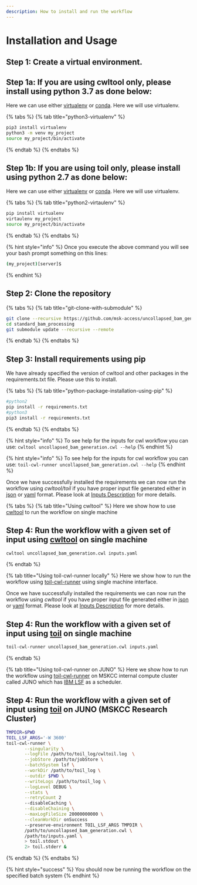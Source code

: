 ```yaml
---
description: How to install and run the workflow
---
```


# Installation and Usage

## Step 1: Create a virtual environment.

## Step 1a: If you are using cwltool only, please install using python 3.7 as done below:

Here we can use either [virtualenv](https://virtualenv.pypa.io/) or [conda](https://docs.conda.io/en/latest/). Here we will use virtualenv.

{% tabs %}
{% tab title="python3-virtualenv" %}
```bash
pip3 install virtualenv
python3 -m venv my_project
source my_project/bin/activate
```
{% endtab %}
{% endtabs %}

## Step 1b: If you are using toil only, please install using python 2.7 as done below:

Here we can use either [virtualenv](https://virtualenv.pypa.io/) or [conda](https://docs.conda.io/en/latest/). Here we will use virtualenv.

{% tabs %}
{% tab title="python2-virtaulenv" %}
```bash
pip install virtualenv
virtaulenv my_project
source my_project/bin/activate
```
{% endtab %}
{% endtabs %}

{% hint style="info" %}
Once you execute the above command you will see your bash prompt something on this lines:

```bash
(my_project)[server]$
```
{% endhint %}

## Step 2: Clone the repository

{% tabs %}
{% tab title="git-clone-with-submodule" %}
```bash
git clone --recursive https://github.com/msk-access/uncollapsed_bam_generation.git
cd standard_bam_processing
git submodule update --recursive --remote
```
{% endtab %}
{% endtabs %}

## Step 3: Install requirements using pip

We have already specified the version of cwltool and other packages in the requirements.txt file. Please use this to install.

{% tabs %}
{% tab title="python-package-installation-using-pip" %}
```bash
#python2
pip install -r requirements.txt
#python3
pip3 install -r requirements.txt
```
{% endtab %}
{% endtabs %}

{% hint style="info" %}
To see help for the inputs for cwl workflow you can use: `cwltool uncollapsed_bam_generation.cwl --help`
{% endhint %}

{% hint style="info" %}
To see help for the inputs for cwl workflow you can use: `toil-cwl-runner uncollapsed_bam_generation.cwl --help`
{% endhint %}

Once we have successfully installed the requirements we can now run the workflow using _cwltool/toil_ if you have proper input file generated either in [json](https://www.json.org/) or [yaml](https://yaml.org/) format. Please look at [Inputs Description](inputs-description.md) for more details.

{% tabs %}
{% tab title="Using cwltool" %}
Here we show how to use [cwltool](https://github.com/common-workflow-language/cwltool) to run the workflow on single machine

## Step 4: Run the workflow with a given set of input using [cwltool](https://github.com/common-workflow-language/cwltool) on single machine

```bash
cwltool uncollapsed_bam_generation.cwl inputs.yaml
```
{% endtab %}

{% tab title="Using toil-cwl-runner locally" %}
Here we show how to run the workflow using [toil-cwl-runner](https://toil.readthedocs.io/en/latest/running/introduction.html) using single machine interface.

Once we have successfully installed the requirements we can now run the workflow using _cwltool_ if you have proper input file generated either in [json](https://www.json.org/) or [yaml](https://yaml.org/) format. Please look at [Inputs Description](inputs-description.md) for more details.

## Step 4: Run the workflow with a given set of input using [toil](https://toil.readthedocs.io/en/latest/running/introduction.html) on single machine

```bash
toil-cwl-runner uncollapsed_bam_generation.cwl inputs.yaml
```
{% endtab %}

{% tab title="Using toil-cwl-runner on JUNO" %}
Here we show how to run the workflow using [toil-cwl-runner](https://toil.readthedocs.io/en/latest/running/introduction.html) on MSKCC internal compute cluster called JUNO which has [IBM LSF](https://www.ibm.com/support/knowledgecenter/en/SSETD4/product_welcome_platform_lsf.html) as a scheduler.

## Step 4: Run the workflow with a given set of input using [toil](https://toil.readthedocs.io/en/latest/running/introduction.html) on JUNO \(MSKCC Research Cluster\)

```bash
TMPDIR=$PWD
TOIL_LSF_ARGS='-W 3600'
toil-cwl-runner \
       --singularity \
       --logFile /path/to/toil_log/cwltoil.log  \
       --jobStore /path/to/jobStore \
       --batchSystem lsf \
       --workDir /path/to/toil_log \
       --outdir $PWD \
       --writeLogs /path/to/toil_log \
       --logLevel DEBUG \
       --stats \
       --retryCount 2 
       --disableCaching \
       --disableChaining \
       --maxLogFileSize 20000000000 \
       --cleanWorkDir onSuccess
       --preserve-environment TOIL_LSF_ARGS TMPDIR \
       /path/to/uncollapsed_bam_generation.cwl \
       /path/to/inputs.yaml \
       > toil.stdout \
       2> toil.stderr &
```
{% endtab %}
{% endtabs %}

{% hint style="success" %}
You should now be running the workflow on the specified batch system
{% endhint %}

